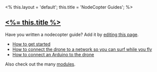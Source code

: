 <%
this.layout = 'default';
this.title = 'NodeCopter Guides';
%>

<h2 id="guides"><a href="#guides"><%= this.title %></a></h2>

Have you written a nodecopter guide? Add it by [editing this
page](https://github.com/nodecopter/nodecopter.com/edit/master/pages/guides/index.md).

* [How to get started](/guides/get_started)
* [How to connect the drone to a network so you can surf while you fly](/guides/connect_to_access_point)
* [How to connect an Arduino to the drone](https://gist.github.com/4152815)

Also check out the many [modules](http://nodecopter.com/modules).
